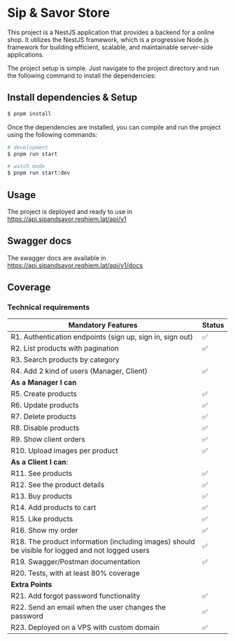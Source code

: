 # Sip & Savor Store

This project is a NestJS application that provides a backend for a online shop. It utilizes the NestJS framework, which is a progressive Node.js framework for building efficient, scalable, and maintainable server-side applications.

The project setup is simple. Just navigate to the project directory and run the following command to install the dependencies:


## Install dependencies &  Setup

```bash
$ pnpm install
```

Once the dependencies are installed, you can compile and run the project using the following commands:

```bash
# development
$ pnpm run start

# watch mode
$ pnpm run start:dev
```

## Usage

The project is deployed and ready to use in https://api.sipandsavor.reqhiem.lat/api/v1

## Swagger docs

The swagger docs are available in https://api.sipandsavor.reqhiem.lat/api/v1/docs

## Coverage

### Technical requirements
| Mandatory Features | Status |
|--------------------|--------|
| R1. Authentication endpoints (sign up, sign in, sign out) | ✅ |
| R2. List products with pagination | ✅ |
| R3. Search products by category | |
| R4. Add 2 kind of users (Manager, Client) | ✅ |
| **As a Manager I can**   |
| R5. Create products | ✅ |
| R6. Update products | ✅ |
| R7. Delete products | ✅ |
| R8. Disable products | ✅ |
| R9. Show client orders | ✅ |
| R10. Upload images per product | ✅ |
| **As a Client I can**: |
| R11.  See products | ✅ |
| R12. See the product details | ✅ |
| R13. Buy products | ✅ |
| R14. Add products to cart | ✅ |
| R15. Like products | ✅ |
| R16. Show my order | ✅ |
| R18. The product information (including images) should be visible for logged and not logged users | ✅ |
| R19. Swagger/Postman documentation | ✅ |
| R20. Tests, with at least 80% coverage | |
| **Extra Points** |
| R21. Add forgot password functionality | ✅ |
| R22. Send an email when the user changes the password | ✅ |
| R23. Deployed on a VPS with custom domain | ✅ |



